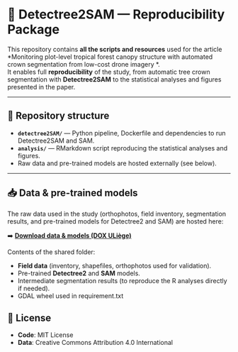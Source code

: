 # 🌳 Detectree2SAM — Reproducibility Package

This repository contains **all the scripts and resources** used for the article *Monitoring plot-level tropical forest canopy structure with automated crown segmentation from low-cost drone imagery *.  
It enables full **reproducibility** of the study, from automatic tree crown segmentation with **Detectree2SAM** to the statistical analyses and figures presented in the paper.

---

## 📂 Repository structure
- **`detectree2SAM/`** — Python pipeline, Dockerfile and dependencies to run Detectree2SAM and SAM.  
- **`analysis/`** — RMarkdown script reproducing the statistical analyses and figures.  
- Raw data and pre-trained models are hosted externally (see below).

---

## 📥 Data & pre-trained models

The raw data used in the study (orthophotos, field inventory, segmentation results, and pre-trained models for Detectree2 and SAM) are hosted here:

➡️ [**Download data & models (DOX ULiège)**](https://dox.uliege.be/index.php/s/gDN6S28iYSDgGM8)

Contents of the shared folder:
- **Field data** (inventory, shapefiles, orthophotos used for validation).
- Pre-trained **Detectree2** and **SAM** models.
- Intermediate segmentation results (to reproduce the R analyses directly if needed).
- GDAL wheel used in requirement.txt

## 🧾 License
- **Code**: MIT License
- **Data**: Creative Commons Attribution 4.0 International

